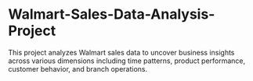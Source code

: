 # Walmart-Sales-Data-Analysis-Project
This project analyzes Walmart sales data to uncover business insights across various dimensions including time patterns, product performance, customer behavior, and branch operations.
